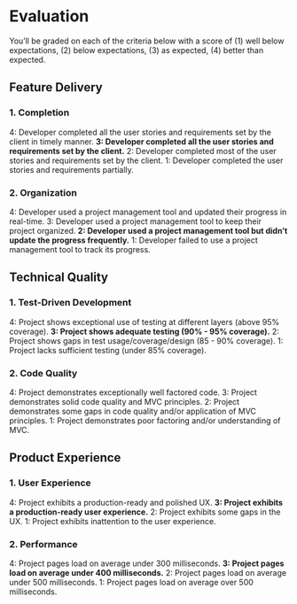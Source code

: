 # Evaluation

You’ll be graded on each of the criteria below with a score of (1) well below expectations, (2) below expectations, (3) as expected, (4) better than expected.

## Feature Delivery

### 1. Completion

4: Developer completed all the user stories and requirements set by the client in timely manner.
**3: Developer completed all the user stories and requirements set by the client.**
2: Developer completed most of the user stories and requirements set by the client.
1: Developer completed the user stories and requirements partially.

### 2. Organization

4: Developer used a project management tool and updated their progress in real-time.
3: Developer used a project management tool to keep their project organized.
**2: Developer used a project management tool but didn’t update the progress frequently.**
1: Developer failed to use a project management tool to track its progress.

## Technical Quality

### 1. Test-Driven Development

4: Project shows exceptional use of testing at different layers (above 95% coverage).
**3: Project shows adequate testing (90% - 95% coverage).**
2: Project shows gaps in test usage/coverage/design (85 - 90% coverage).
1: Project lacks sufficient testing (under 85% coverage).

### 2. Code Quality

4: Project demonstrates exceptionally well factored code.
3: Project demonstrates solid code quality and MVC principles.
2: Project demonstrates some gaps in code quality and/or application of MVC principles.
1: Project demonstrates poor factoring and/or understanding of MVC.

## Product Experience

### 1. User Experience

4: Project exhibits a production-ready and polished UX.
**3: Project exhibits a production-ready user experience.**
2: Project exhibits some gaps in the UX.
1: Project exhibits inattention to the user experience.

### 2. Performance

4: Project pages load on average under 300 milliseconds.
**3: Project pages load on average under 400 milliseconds.**
2: Project pages load on average under 500 milliseconds.
1: Project pages load on average over 500 milliseconds.
